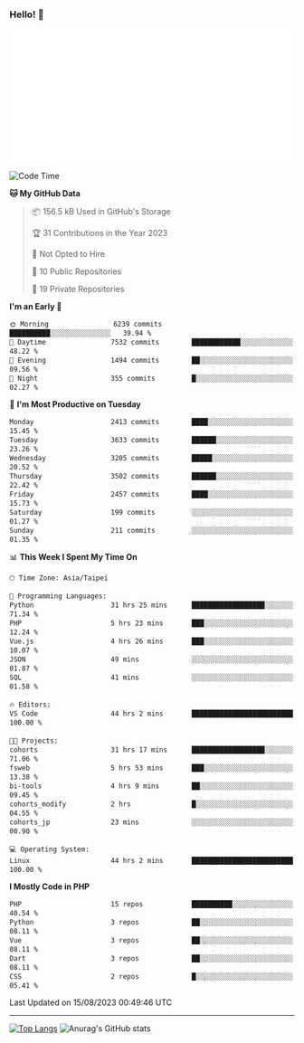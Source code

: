 ### Hello! 👋

![Metrics](/metrics.classic.svg)

<!--START_SECTION:waka-->
![Code Time](http://img.shields.io/badge/Code%20Time-522%20hrs%2041%20mins-blue)

**🐱 My GitHub Data** 

> 📦 156.5 kB Used in GitHub's Storage 
 > 
> 🏆 31 Contributions in the Year 2023
 > 
> 🚫 Not Opted to Hire
 > 
> 📜 10 Public Repositories 
 > 
> 🔑 19 Private Repositories 
 > 
**I'm an Early 🐤** 

```text
🌞 Morning                6239 commits        ██████████░░░░░░░░░░░░░░░   39.94 % 
🌆 Daytime                7532 commits        ████████████░░░░░░░░░░░░░   48.22 % 
🌃 Evening                1494 commits        ██░░░░░░░░░░░░░░░░░░░░░░░   09.56 % 
🌙 Night                  355 commits         █░░░░░░░░░░░░░░░░░░░░░░░░   02.27 % 
```
📅 **I'm Most Productive on Tuesday** 

```text
Monday                   2413 commits        ████░░░░░░░░░░░░░░░░░░░░░   15.45 % 
Tuesday                  3633 commits        ██████░░░░░░░░░░░░░░░░░░░   23.26 % 
Wednesday                3205 commits        █████░░░░░░░░░░░░░░░░░░░░   20.52 % 
Thursday                 3502 commits        ██████░░░░░░░░░░░░░░░░░░░   22.42 % 
Friday                   2457 commits        ████░░░░░░░░░░░░░░░░░░░░░   15.73 % 
Saturday                 199 commits         ░░░░░░░░░░░░░░░░░░░░░░░░░   01.27 % 
Sunday                   211 commits         ░░░░░░░░░░░░░░░░░░░░░░░░░   01.35 % 
```


📊 **This Week I Spent My Time On** 

```text
🕑︎ Time Zone: Asia/Taipei

💬 Programming Languages: 
Python                   31 hrs 25 mins      ██████████████████░░░░░░░   71.34 % 
PHP                      5 hrs 23 mins       ███░░░░░░░░░░░░░░░░░░░░░░   12.24 % 
Vue.js                   4 hrs 26 mins       ███░░░░░░░░░░░░░░░░░░░░░░   10.07 % 
JSON                     49 mins             ░░░░░░░░░░░░░░░░░░░░░░░░░   01.87 % 
SQL                      41 mins             ░░░░░░░░░░░░░░░░░░░░░░░░░   01.58 % 

🔥 Editors: 
VS Code                  44 hrs 2 mins       █████████████████████████   100.00 % 

🐱‍💻 Projects: 
cohorts                  31 hrs 17 mins      ██████████████████░░░░░░░   71.06 % 
fsweb                    5 hrs 53 mins       ███░░░░░░░░░░░░░░░░░░░░░░   13.38 % 
bi-tools                 4 hrs 9 mins        ██░░░░░░░░░░░░░░░░░░░░░░░   09.45 % 
cohorts_modify           2 hrs               █░░░░░░░░░░░░░░░░░░░░░░░░   04.55 % 
cohorts_jp               23 mins             ░░░░░░░░░░░░░░░░░░░░░░░░░   00.90 % 

💻 Operating System: 
Linux                    44 hrs 2 mins       █████████████████████████   100.00 % 
```

**I Mostly Code in PHP** 

```text
PHP                      15 repos            ██████████░░░░░░░░░░░░░░░   40.54 % 
Python                   3 repos             ██░░░░░░░░░░░░░░░░░░░░░░░   08.11 % 
Vue                      3 repos             ██░░░░░░░░░░░░░░░░░░░░░░░   08.11 % 
Dart                     3 repos             ██░░░░░░░░░░░░░░░░░░░░░░░   08.11 % 
CSS                      2 repos             █░░░░░░░░░░░░░░░░░░░░░░░░   05.41 % 
```




 Last Updated on 15/08/2023 00:49:46 UTC
<!--END_SECTION:waka-->

<hr>

<span style="display:inline-block">[![Top Langs](https://github-readme-stats.vercel.app/api/top-langs/?username=maureendadap&layout=compact&theme=transparent)](https://github.com/anuraghazra/github-readme-stats)</span>
<span style="display:inline-block">![Anurag's GitHub stats](https://github-readme-stats.vercel.app/api?username=maureendadap&show_icons=true&theme=transparent&count_private=true)</span>

<!--
**MaureenDadap/maureendadap** is a ✨ _special_ ✨ repository because its `README.md` (this file) appears on your GitHub profile.

Here are some ideas to get you started:

- 🔭 I’m currently working on ...
- 🌱 I’m currently learning ...
- 👯 I’m looking to collaborate on ...
- 🤔 I’m looking for help with ...
- 💬 Ask me about ...
- 📫 How to reach me: ...
- 😄 Pronouns: ...
- ⚡ Fun fact: ...
-->
